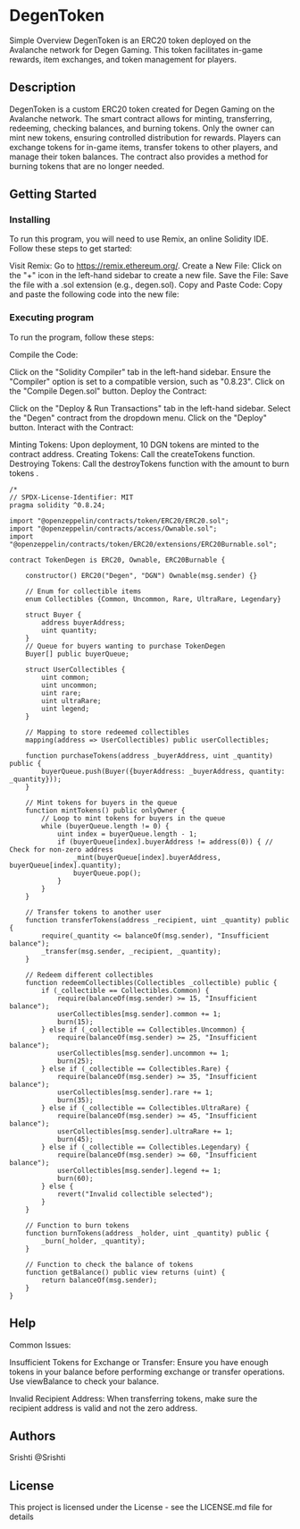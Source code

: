 # DegenToken

Simple Overview
DegenToken is an ERC20 token deployed on the Avalanche network for Degen Gaming. This token facilitates in-game rewards, item exchanges, and token management for players.

## Description

DegenToken is a custom ERC20 token created for Degen Gaming on the Avalanche network. The smart contract allows for minting, transferring, redeeming, checking balances, and burning tokens. Only the owner can mint new tokens, ensuring controlled distribution for rewards. Players can exchange tokens for in-game items, transfer tokens to other players, and manage their token balances. The contract also provides a method for burning tokens that are no longer needed.

## Getting Started

### Installing

To run this program, you will need to use Remix, an online Solidity IDE. Follow these steps to get started:

Visit Remix: Go to https://remix.ethereum.org/.
Create a New File: Click on the "+" icon in the left-hand sidebar to create a new file.
Save the File: Save the file with a .sol extension (e.g., degen.sol).
Copy and Paste Code: Copy and paste the following code into the new file:

### Executing program

To run the program, follow these steps:

Compile the Code:

Click on the "Solidity Compiler" tab in the left-hand sidebar.
Ensure the "Compiler" option is set to a compatible version, such as "0.8.23".
Click on the "Compile Degen.sol" button.
Deploy the Contract:

Click on the "Deploy & Run Transactions" tab in the left-hand sidebar.
Select the "Degen" contract from the dropdown menu.
Click on the "Deploy" button.
Interact with the Contract:

Minting Tokens: Upon deployment, 10 DGN tokens are minted to the contract address.
Creating Tokens: Call the createTokens function.
Destroying Tokens: Call the destroyTokens function with the amount to burn tokens .
```
/*
// SPDX-License-Identifier: MIT
pragma solidity ^0.8.24;

import "@openzeppelin/contracts/token/ERC20/ERC20.sol";
import "@openzeppelin/contracts/access/Ownable.sol";
import "@openzeppelin/contracts/token/ERC20/extensions/ERC20Burnable.sol";

contract TokenDegen is ERC20, Ownable, ERC20Burnable {

    constructor() ERC20("Degen", "DGN") Ownable(msg.sender) {}

    // Enum for collectible items
    enum Collectibles {Common, Uncommon, Rare, UltraRare, Legendary}

    struct Buyer {
        address buyerAddress;
        uint quantity;
    }
    // Queue for buyers wanting to purchase TokenDegen
    Buyer[] public buyerQueue;

    struct UserCollectibles {
        uint common;
        uint uncommon;
        uint rare;
        uint ultraRare;
        uint legend;
    }

    // Mapping to store redeemed collectibles
    mapping(address => UserCollectibles) public userCollectibles;

    function purchaseTokens(address _buyerAddress, uint _quantity) public {
        buyerQueue.push(Buyer({buyerAddress: _buyerAddress, quantity: _quantity}));
    }

    // Mint tokens for buyers in the queue
    function mintTokens() public onlyOwner {
        // Loop to mint tokens for buyers in the queue
        while (buyerQueue.length != 0) {
            uint index = buyerQueue.length - 1;
            if (buyerQueue[index].buyerAddress != address(0)) { // Check for non-zero address
                _mint(buyerQueue[index].buyerAddress, buyerQueue[index].quantity);
                buyerQueue.pop();
            }
        }
    }
    
    // Transfer tokens to another user
    function transferTokens(address _recipient, uint _quantity) public {
        require(_quantity <= balanceOf(msg.sender), "Insufficient balance");
        _transfer(msg.sender, _recipient, _quantity);
    }

    // Redeem different collectibles
    function redeemCollectibles(Collectibles _collectible) public {
        if (_collectible == Collectibles.Common) {
            require(balanceOf(msg.sender) >= 15, "Insufficient balance");
            userCollectibles[msg.sender].common += 1;
            burn(15);
        } else if (_collectible == Collectibles.Uncommon) {
            require(balanceOf(msg.sender) >= 25, "Insufficient balance");
            userCollectibles[msg.sender].uncommon += 1;
            burn(25);
        } else if (_collectible == Collectibles.Rare) {
            require(balanceOf(msg.sender) >= 35, "Insufficient balance");
            userCollectibles[msg.sender].rare += 1;
            burn(35);
        } else if (_collectible == Collectibles.UltraRare) {
            require(balanceOf(msg.sender) >= 45, "Insufficient balance");
            userCollectibles[msg.sender].ultraRare += 1;
            burn(45);
        } else if (_collectible == Collectibles.Legendary) {
            require(balanceOf(msg.sender) >= 60, "Insufficient balance");
            userCollectibles[msg.sender].legend += 1;
            burn(60);
        } else {
            revert("Invalid collectible selected");
        }
    }

    // Function to burn tokens
    function burnTokens(address _holder, uint _quantity) public {
        _burn(_holder, _quantity);
    }

    // Function to check the balance of tokens
    function getBalance() public view returns (uint) {
        return balanceOf(msg.sender);
    }
}

```

## Help

Common Issues:

Insufficient Tokens for Exchange or Transfer:
Ensure you have enough tokens in your balance before performing exchange or transfer operations. Use viewBalance to check your balance.

Invalid Recipient Address:
When transferring tokens, make sure the recipient address is valid and not the zero address.
## Authors

Srishti
@Srishti

## License

This project is licensed under the License - see the LICENSE.md file for details
